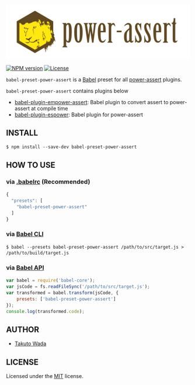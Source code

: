 [![power-assert][power-assert-banner]][power-assert-url]

[![NPM version][npm-image]][npm-url]
[![License][license-image]][license-url]


`babel-preset-power-assert` is a [Babel](https://babeljs.io/) preset for all [power-assert](https://github.com/power-assert-js/power-assert) plugins.


`babel-preset-power-assert` contains plugins below

- [babel-plugin-empower-assert](https://github.com/power-assert-js/babel-plugin-empower-assert): Babel plugin to convert assert to power-assert at compile time
- [babel-plugin-espower](https://github.com/power-assert-js/babel-plugin-espower): Babel plugin for power-assert


INSTALL
---------------------------------------

```
$ npm install --save-dev babel-preset-power-assert
```


HOW TO USE
---------------------------------------

### via [.babelrc](http://babeljs.io/docs/usage/babelrc/) (Recommended)

```javascript
{
  "presets": [
    "babel-preset-power-assert"
  ]
}
```

### via [Babel CLI](http://babeljs.io/docs/usage/cli/)

```
$ babel --presets babel-preset-power-assert /path/to/src/target.js > /path/to/build/target.js
```

### via [Babel API](http://babeljs.io/docs/usage/api/)

```javascript
var babel = require('babel-core');
var jsCode = fs.readFileSync('/path/to/src/target.js');
var transformed = babel.transform(jsCode, {
    presets: ['babel-preset-power-assert']
});
console.log(transformed.code);
```


AUTHOR
---------------------------------------
* [Takuto Wada](https://github.com/twada)


LICENSE
---------------------------------------
Licensed under the [MIT](https://github.com/power-assert-js/babel-preset-power-assert/blob/master/LICENSE) license.


[power-assert-url]: https://github.com/power-assert-js/power-assert
[power-assert-banner]: https://raw.githubusercontent.com/power-assert-js/power-assert-js-logo/master/banner/banner-official-fullcolor.png

[npm-url]: https://npmjs.org/package/babel-preset-power-assert
[npm-image]: https://badge.fury.io/js/babel-preset-power-assert.svg

[license-url]: https://github.com/power-assert-js/babel-preset-power-assert/blob/master/LICENSE
[license-image]: https://img.shields.io/badge/license-MIT-brightgreen.svg
